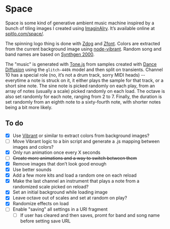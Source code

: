 # Space

Space is some kind of generative ambient music machine inspired by a bunch of tiling images I created using [ImaginAIry](https://github.com/brycedrennan/imaginAIry/). It’s available online at [spitlo.com/space/](https://spitlo.com/space/).

The spinning logo thing is done with [Zdog](https://github.com/metafizzy/zdog) and [Zfont](https://github.com/jaames/zfont). Colors are extracted from the current background image using [node-vibrant](https://github.com/Vibrant-Colors/node-vibrant). Random song and band names are based on [Synthgen 2000](https://github.com/tirdadc/synthwave).

The "music" is generated with [Tone.js](https://github.com/Tonejs/Tone.js) from samples created with [Dance Diffusion](https://huggingface.co/spaces/harmonai/dance-diffusion) using the `glitch-440k` model and then split on transients. Channel 10 has a special role (no, it’s not a drum track, sorry MIDI heads) -- everytime a note is struck on it, it either plays the sample for that track, or a short sine note. The sine note is picked randomly on each play, from an array of notes (usually a scale) picked randomly on each load. The octave is also set randomly for each note, ranging from 2 to 7. Finally, the duration is set randomly from an eighth note to a sixty-fourth note, with shorter notes being a bit more likely.

## To do

- [x] Use [Vibrant](https://jariz.github.io/vibrant.js/) or similar to extract colors from background images?
- [ ] Move Vibrant logic to a bin script and generate a .js mapping between images and colors?
- [x] Only run animation once every X seconds
- [ ] ~~Create more animations and a way to switch between them~~
- [x] Remove images that don’t look good enough
- [x] Use better sounds
- [x] Add a few more kits and load a random one on each reload
- [x] Make the last channel an instrument that plays a note from a randomized scale picked on reload?
- [x] Set an initial background while loading image
- [x] Leave octave out of scales and set at random on play?
- [x] Randomize effects on load
- [ ] Enable "saving" all settings in a URI fragment
  - [ ] If user has cleared and then saves, promt for band and song name before setting save URL
